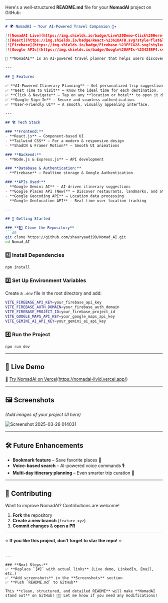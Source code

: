 Here's a well-structured **README.md** file for your **NomadAI** project on GitHub:  

---

```markdown
# 🌍 NomadAI – Your AI-Powered Travel Companion 🤖✈️  

[![NomadAI Live](https://img.shields.io/badge/Live%20Demo-Click%20Here-brightgreen)](#)  
[![React](https://img.shields.io/badge/React-%2361DAFB.svg?style=flat&logo=react&logoColor=white)](https://react.dev/)  
[![Firebase](https://img.shields.io/badge/Firebase-%23FFCA28.svg?style=flat&logo=firebase&logoColor=white)](https://firebase.google.com/)  
[![Google APIs](https://img.shields.io/badge/Google%20APIs-%234285F4.svg?style=flat&logo=google&logoColor=white)](https://console.cloud.google.com/)  

🚀 **NomadAI** is an AI-powered travel planner that helps users discover the best places, plan their trips effortlessly, and navigate locations with ease.  

---

## 🌟 Features  

✅ **AI-Powered Itinerary Planning** – Get personalized trip suggestions instantly.  
✅ **Best Time to Visit** – Know the ideal time for each destination.  
✅ **Click & Navigate** – Tap on any **location or hotel** to open it directly in **Google Maps**.  
✅ **Google Sign-In** – Secure and seamless authentication.  
✅ **User-Friendly UI** – A smooth, visually appealing interface.  

---

## 🛠️ Tech Stack  

### **Frontend:**  
- **React.js** – Component-based UI  
- **Tailwind CSS** – For a modern & responsive design  
- **ShadCN & Framer Motion** – Smooth UI animations  

### **Backend:**  
- **Node.js & Express.js** – API development  

### **Database & Authentication:**  
- **Firebase** – Realtime storage & Google Authentication  

### **APIs Used:**  
- **Google Gemini AI** – AI-driven itinerary suggestions  
- **Google Places API (New)** – Discover restaurants, landmarks, and attractions  
- **Google Geocoding API** – Location data processing  
- **Google Geolocation API** – Real-time user location tracking  

---

## 🚀 Getting Started  

### **1️⃣ Clone the Repository**  
```sh
git clone https://github.com/shauryaadi99/Nomad_AI.git
cd Nomad_AI
```

### **2️⃣ Install Dependencies**  
```sh
npm install
```

### **3️⃣ Set Up Environment Variables**  
Create a `.env` file in the root directory and add:  
```sh
VITE_FIREBASE_API_KEY=your_firebase_api_key
VITE_FIREBASE_AUTH_DOMAIN=your_firebase_auth_domain
VITE_FIREBASE_PROJECT_ID=your_firebase_project_id
VITE_GOOGLE_MAPS_API_KEY=your_google_maps_api_key
VITE_GEMINI_AI_API_KEY=your_gemini_ai_api_key
```

### **4️⃣ Run the Project**  
```sh
npm run dev
```

---

## 🎯 Live Demo  
🔗 [Try NomadAI on Vercel](#)(https://nomadai-livid.vercel.app/) 

---

## 🖼️ Screenshots  
*(Add images of your project UI here)*

![Screenshot 2025-03-26 014031](https://github.com/user-attachments/assets/fe39ffa8-3366-4de0-863f-91cd50284069)


---

## 🛠️ Future Enhancements  
- **Bookmark feature** – Save favorite places 📌  
- **Voice-based search** – AI-powered voice commands 🎙️  
- **Multi-day itinerary planning** – Even smarter trip curation 🚀  

---

## 🤝 Contributing  
Want to improve NomadAI? Contributions are welcome!  
1. **Fork** the repository  
2. **Create a new branch** (`feature-xyz`)  
3. **Commit changes** & **open a PR**  

---

⭐ **If you like this project, don’t forget to star the repo!** ⭐  

```

---

### **Next Steps:**  
✅ **Replace `[#]` with actual links** (Live demo, LinkedIn, Email, etc.)  
✅ **Add screenshots** in the **Screenshots** section  
✅ **Push `README.md` to GitHub**  

This **clean, structured, and detailed README** will make **NomadAI stand out** on GitHub! 🚀🔥 Let me know if you need any modifications!
